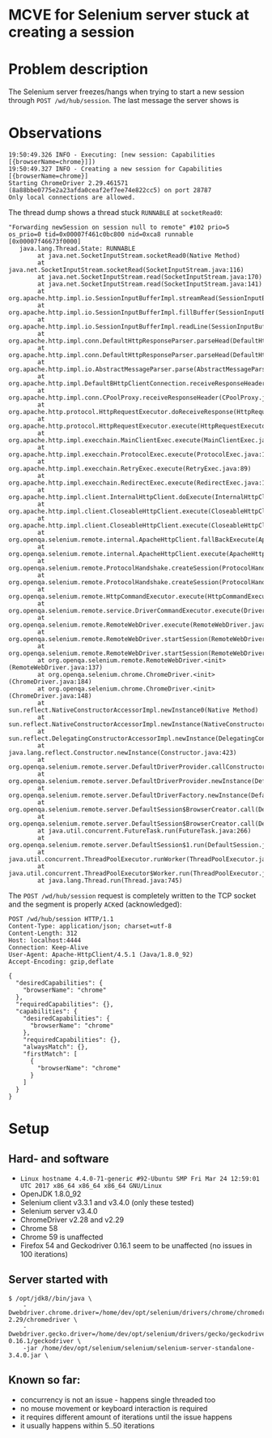 
# MCVE for Selenium server stuck at creating a session

# Problem description

The Selenium server freezes/hangs when trying to start a new session through `POST /wd/hub/session`. The last message the server shows is

# Observations

```
19:50:49.326 INFO - Executing: [new session: Capabilities [{browserName=chrome}]])
19:50:49.327 INFO - Creating a new session for Capabilities [{browserName=chrome}]
Starting ChromeDriver 2.29.461571 (8a88bbe0775e2a23afda0ceaf2ef7ee74e822cc5) on port 28787
Only local connections are allowed.
```

The thread dump shows a thread stuck `RUNNABLE` at `socketRead0`:

```
"Forwarding newSession on session null to remote" #102 prio=5 os_prio=0 tid=0x00007f461c0bc800 nid=0xca8 runnable [0x00007f46673f0000]
   java.lang.Thread.State: RUNNABLE
        at java.net.SocketInputStream.socketRead0(Native Method)
        at java.net.SocketInputStream.socketRead(SocketInputStream.java:116)
        at java.net.SocketInputStream.read(SocketInputStream.java:170)
        at java.net.SocketInputStream.read(SocketInputStream.java:141)
        at org.apache.http.impl.io.SessionInputBufferImpl.streamRead(SessionInputBufferImpl.java:137)
        at org.apache.http.impl.io.SessionInputBufferImpl.fillBuffer(SessionInputBufferImpl.java:153)
        at org.apache.http.impl.io.SessionInputBufferImpl.readLine(SessionInputBufferImpl.java:282)
        at org.apache.http.impl.conn.DefaultHttpResponseParser.parseHead(DefaultHttpResponseParser.java:138)
        at org.apache.http.impl.conn.DefaultHttpResponseParser.parseHead(DefaultHttpResponseParser.java:56)
        at org.apache.http.impl.io.AbstractMessageParser.parse(AbstractMessageParser.java:259)
        at org.apache.http.impl.DefaultBHttpClientConnection.receiveResponseHeader(DefaultBHttpClientConnection.java:163)
        at org.apache.http.impl.conn.CPoolProxy.receiveResponseHeader(CPoolProxy.java:165)
        at org.apache.http.protocol.HttpRequestExecutor.doReceiveResponse(HttpRequestExecutor.java:273)
        at org.apache.http.protocol.HttpRequestExecutor.execute(HttpRequestExecutor.java:125)
        at org.apache.http.impl.execchain.MainClientExec.execute(MainClientExec.java:272)
        at org.apache.http.impl.execchain.ProtocolExec.execute(ProtocolExec.java:185)
        at org.apache.http.impl.execchain.RetryExec.execute(RetryExec.java:89)
        at org.apache.http.impl.execchain.RedirectExec.execute(RedirectExec.java:111)
        at org.apache.http.impl.client.InternalHttpClient.doExecute(InternalHttpClient.java:185)
        at org.apache.http.impl.client.CloseableHttpClient.execute(CloseableHttpClient.java:72)
        at org.apache.http.impl.client.CloseableHttpClient.execute(CloseableHttpClient.java:56)
        at org.openqa.selenium.remote.internal.ApacheHttpClient.fallBackExecute(ApacheHttpClient.java:139)
        at org.openqa.selenium.remote.internal.ApacheHttpClient.execute(ApacheHttpClient.java:87)
        at org.openqa.selenium.remote.ProtocolHandshake.createSession(ProtocolHandshake.java:343)
        at org.openqa.selenium.remote.ProtocolHandshake.createSession(ProtocolHandshake.java:159)
        at org.openqa.selenium.remote.HttpCommandExecutor.execute(HttpCommandExecutor.java:142)
        at org.openqa.selenium.remote.service.DriverCommandExecutor.execute(DriverCommandExecutor.java:82)
        at org.openqa.selenium.remote.RemoteWebDriver.execute(RemoteWebDriver.java:637)
        at org.openqa.selenium.remote.RemoteWebDriver.startSession(RemoteWebDriver.java:250)
        at org.openqa.selenium.remote.RemoteWebDriver.startSession(RemoteWebDriver.java:236)
        at org.openqa.selenium.remote.RemoteWebDriver.<init>(RemoteWebDriver.java:137)
        at org.openqa.selenium.chrome.ChromeDriver.<init>(ChromeDriver.java:184)
        at org.openqa.selenium.chrome.ChromeDriver.<init>(ChromeDriver.java:148)
        at sun.reflect.NativeConstructorAccessorImpl.newInstance0(Native Method)
        at sun.reflect.NativeConstructorAccessorImpl.newInstance(NativeConstructorAccessorImpl.java:62)
        at sun.reflect.DelegatingConstructorAccessorImpl.newInstance(DelegatingConstructorAccessorImpl.java:45)
        at java.lang.reflect.Constructor.newInstance(Constructor.java:423)
        at org.openqa.selenium.remote.server.DefaultDriverProvider.callConstructor(DefaultDriverProvider.java:102)
        at org.openqa.selenium.remote.server.DefaultDriverProvider.newInstance(DefaultDriverProvider.java:96)
        at org.openqa.selenium.remote.server.DefaultDriverFactory.newInstance(DefaultDriverFactory.java:60)
        at org.openqa.selenium.remote.server.DefaultSession$BrowserCreator.call(DefaultSession.java:222)
        at org.openqa.selenium.remote.server.DefaultSession$BrowserCreator.call(DefaultSession.java:209)
        at java.util.concurrent.FutureTask.run(FutureTask.java:266)
        at org.openqa.selenium.remote.server.DefaultSession$1.run(DefaultSession.java:176)
        at java.util.concurrent.ThreadPoolExecutor.runWorker(ThreadPoolExecutor.java:1142)
        at java.util.concurrent.ThreadPoolExecutor$Worker.run(ThreadPoolExecutor.java:617)
        at java.lang.Thread.run(Thread.java:745)
```

The `POST /wd/hub/session` request is completely written to the TCP socket and the segment is properly `ACK`ed (acknowledged):

```
POST /wd/hub/session HTTP/1.1
Content-Type: application/json; charset=utf-8
Content-Length: 312
Host: localhost:4444
Connection: Keep-Alive
User-Agent: Apache-HttpClient/4.5.1 (Java/1.8.0_92)
Accept-Encoding: gzip,deflate

{
  "desiredCapabilities": {
    "browserName": "chrome"
  },
  "requiredCapabilities": {},
  "capabilities": {
    "desiredCapabilities": {
      "browserName": "chrome"
    },
    "requiredCapabilities": {},
    "alwaysMatch": {},
    "firstMatch": [
      {
        "browserName": "chrome"
      }
    ]
  }
}
```


# Setup

## Hard- and software

- `Linux hostname 4.4.0-71-generic #92-Ubuntu SMP Fri Mar 24 12:59:01 UTC 2017 x86_64 x86_64 x86_64 GNU/Linux`
- OpenJDK 1.8.0_92
- Selenium client v3.3.1 and v3.4.0 (only these tested)
- Selenium server v3.4.0
- ChromeDriver v2.28 and v2.29
- Chrome 58
- Chrome 59 is unaffected
- Firefox 54 and Geckodriver 0.16.1 seem to be unaffected (no issues in 100 iterations)

## Server started with

```
$ /opt/jdk8//bin/java \
	-Dwebdriver.chrome.driver=/home/dev/opt/selenium/drivers/chrome/chromedriver-2.29/chromedriver \
	-Dwebdriver.gecko.driver=/home/dev/opt/selenium/drivers/gecko/geckodriver-0.16.1/geckodriver \
	-jar /home/dev/opt/selenium/selenium/selenium-server-standalone-3.4.0.jar \
```

## Known so far:

- concurrency is not an issue - happens single threaded too
- no mouse movement or keyboard interaction is required
- it requires different amount of iterations until the issue happens
- it usually happens within 5..50 iterations

